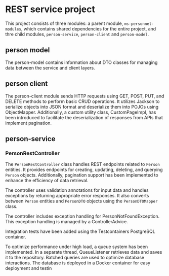 # REST service project

This project consists of three modules: a parent module, `ms-personnel-modules`, which contains shared dependencies for the entire project, and thre child modules, `person-service`, `person-client` and `person-model`.

## person model

The person-model contains information about DTO classes for managing data between the service and client layers.

## person client

The person-client module sends HTTP requests using GET, POST, PUT, and DELETE methods to perform basic CRUD operations. It utilizes Jackson to serialize objects into JSON format and deserialize them into POJOs using ObjectMapper. Additionally, a custom utility class, CustomPageImpl, has been introduced to facilitate the deserialization of responses from APIs that implement pagination.

## person-service

### PersonRestController

The `PersonRestController` class handles REST endpoints related to `Person` entities. It provides endpoints for creating, updating, deleting, and querying `Person` objects. Additionally, pagination support has been implemented to enhance the efficiency of data retrieval.

The controller uses validation annotations for input data and handles exceptions by returning appropriate error responses. It also converts between `Person` entities and `PersonDTO` objects using the `PersonDTOMapper` class.

The controller includes exception handling for PersonNotFoundException. This exception handling is managed by a ControllerAdvice.

Integration tests have been added using the Testcontainers PostgreSQL container. 

To optimize performance under high load, a queue system has been implemented. In a separate thread, QueueListener retrieves data and saves it to the repository. Batched queries are used to optimize database interactions.
The database is deployed in a Docker container for easy deployment and testin
